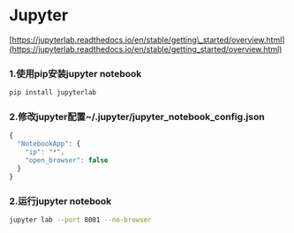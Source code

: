 # Jupyter

[https://jupyterlab.readthedocs.io/en/stable/getting\_started/overview.html](https://jupyterlab.readthedocs.io/en/stable/getting_started/overview.html)

### 1.使用pip安装jupyter notebook

```bash
pip install jupyterlab
```

### 2.修改jupyter配置~/.jupyter/jupyter\_notebook\_config.json

```javascript
{
  "NotebookApp": {
    "ip": "*",
    "open_browser": false
  }
}
```

### 2.运行jupyter notebook

```bash
jupyter lab --port 8001 --no-browser
```



